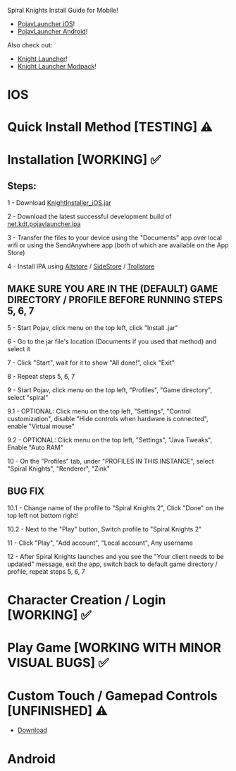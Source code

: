 Spiral Knights Install Guide for Mobile!
- [PojavLauncher iOS](https://github.com/PojavLauncherTeam/PojavLauncher_iOS)!
- [PojavLauncher Android](https://github.com/PojavLauncherTeam/PojavLauncher)!

Also check out:
- [Knight Launcher](https://github.com/lucas-allegri/KnightLauncher/releases)!
- [Knight Launcher Modpack](https://github.com/SirDank/Spiral-Knights-Modpack)!

# IOS

# Quick Install Method [TESTING] ⚠️

# Installation [WORKING] ✅

## Steps:

1 - Download [KnightInstaller_iOS.jar](https://github.com/SirDank/KnightInstaller_iOS/releases)

2 - Download the latest successful development build of [net.kdt.pojavlauncher.ipa](https://github.com/PojavLauncherTeam/PojavLauncher_iOS/actions/)

3 - Transfer the files to your device using the "Documents" app over local wifi or using the SendAnywhere app (both of which are available on the App Store)

4 - Install IPA using [Altstore](https://altstore.io/) / [SideStore](https://sidestore.io/) / [Trollstore](https://trollstore.app/)

## MAKE SURE YOU ARE IN THE (DEFAULT) GAME DIRECTORY / PROFILE BEFORE RUNNING STEPS 5, 6, 7

5 - Start Pojav, click menu on the top left, click "Install .jar"

6 - Go to the jar file's location (Documents if you used that method) and select it

7 - Click "Start", wait for it to show "All done!", click "Exit"

8 - Repeat steps 5, 6, 7

9 - Start Pojav, click menu on the top left, "Profiles", "Game directory", select "spiral"

9.1 - OPTIONAL: Click menu on the top left, "Settings", "Control customization", disable "Hide controls when hardware is connected", enable "Virtual mouse"

9.2 - OPTIONAL: Click menu on the top left, "Settings", "Java Tweaks", Enable "Auto RAM"

10 - On the "Profiles" tab, under "PROFILES IN THIS INSTANCE", select "Spiral Knights", "Renderer", "Zink"

## BUG FIX

10.1 - Change name of the profile to "Spiral Knights 2", Click "Done" on the top left not bottom right!

10.2 - Next to the "Play" button, Switch profile to "Spiral Knights 2"

11 - Click "Play", "Add account", "Local account", Any username

12 - After Spiral Knights launches and you see the "Your client needs to be updated" message, exit the app, switch back to default game directory / profile, repeat steps 5, 6, 7

# Character Creation / Login [WORKING] ✅

# Play Game [WORKING WITH MINOR VISUAL BUGS] ✅

# Custom Touch / Gamepad Controls [UNFINISHED] ⚠️

- [Download](https://github.com/SirDank/Spiral-Knights-Mobile/tree/master/controlmap)

# Android
